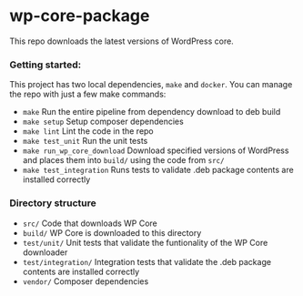 # wp-core-package
This repo downloads the latest versions of WordPress core.

### Getting started:

This project has two local dependencies, `make` and `docker`. You can manage the repo with just a few make commands:
* `make` Run the entire pipeline from dependency download to deb build
* `make setup` Setup composer dependencies
* `make lint` Lint the code in the repo
* `make test_unit` Run the unit tests
* `make run_wp_core_download` Download specified versions of WordPress and places them into `build/` using the code from `src/`
* `make test_integration` Runs tests to validate .deb package contents are installed correctly

### Directory structure

* `src/` Code that downloads WP Core
* `build/` WP Core is downloaded to this directory
* `test/unit/` Unit tests that validate the funtionality of the WP Core downloader
* `test/integration/` Integration tests that validate the .deb package contents are installed correctly
* `vendor/` Composer dependencies
